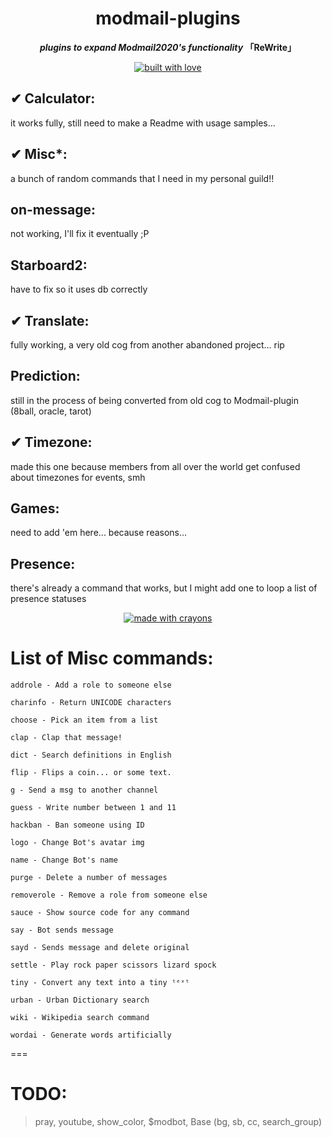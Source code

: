 <div align="center">
<h1>
modmail-plugins
</h1>
<p><b><i>plugins to expand Modmail2020's functionality</i> 「ReWrite」</b></p>
</div>

<div align="center">
<a href="#">
<img src="http://forthebadge.com/images/badges/built-with-love.svg?style=for-the-badge" alt="built with love" />
</a>
</div>

## ✔ Calculator:
it works fully, still need to make a Readme with usage samples...

## ✔ Misc*:
a bunch of random commands that I need in my personal guild!!

## on-message:
not working, I'll fix it eventually ;P

## Starboard2:
have to fix so it uses db correctly

## ✔ Translate:
fully working, a very old cog from another abandoned project... rip

## Prediction:
still in the process of being converted from old cog to Modmail-plugin (8ball, oracle, tarot)

## ✔ Timezone:
made this one because members from all over the world get confused about timezones for events, smh

## Games:
need to add 'em here... because reasons...

## Presence:
there's already a command that works, but I might add one to loop a list of presence statuses

<div align="center">
<a href="#">
<img src="http://forthebadge.com/images/badges/made-with-crayons.svg?style=for-the-badge" alt="made with crayons" />
</a>
</div>

# List of Misc commands:

    addrole - Add a role to someone else
    
    charinfo - Return UNICODE characters
    
    choose - Pick an item from a list
    
    clap - Clap that message!
    
    dict - Search definitions in English
    
    flip - Flips a coin... or some text.
    
    g - Send a msg to another channel
    
    guess - Write number between 1 and 11
    
    hackban - Ban someone using ID
    
    logo - Change Bot's avatar img
    
    name - Change Bot's name
    
    purge - Delete a number of messages
    
    removerole - Remove a role from someone else
    
    sauce - Show source code for any command
    
    say - Bot sends message
    
    sayd - Sends message and delete original
    
    settle - Play rock paper scissors lizard spock
    
    tiny - Convert any text into a tiny ᵗᵉˣᵗ
    
    urban - Urban Dictionary search
    
    wiki - Wikipedia search command
    
    wordai - Generate words artificially


===

# TODO:

> pray, youtube, show_color, $modbot, Base (bg, sb, cc, search_group)
